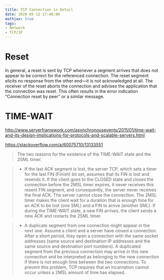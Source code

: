 ```yaml
---
title: TCP Connection in Detail
date: 2020-05-12 17:48:00
mathjax: true
tags:
- Network
- TCP/IP
---
```


# Reset
In general, a reset is sent by TCP whenever a segment arrives that does not appear to be correct for the referenced connection.
The reset segment elicits no response from the other end—it is not acknowledged at all.
The receiver of the reset aborts the connection and advises the application that the connection was reset. This often results in the error indication “Connection reset by peer” or a similar message.

# TIME-WAIT
http://www.serverframework.com/asynchronousevents/2011/01/time-wait-and-its-design-implications-for-protocols-and-scalable-servers.html

https://stackoverflow.com/a/60075710/13133551
> The two reasons for the existence of the TIME-WAIT state and the 2SML timer:

> * If the last ACK segment is lost, the server TCP, which sets a timer for the last FIN (Finish) bit set, assumes that its FIN is lost and resends it. If the client goes to the CLOSED state and closes the connection before the 2MSL timer expires, it never receives this resent FIN segment, and consequently, the server never receives the final ACK. The server cannot close the connection. The 2MSL timer makes the client wait for a duration that is enough time for an ACK to be lost (one SML) and a FIN to arrive (another SML). If during the TIME-WAIT state, a new FIN arrives, the client sends a new ACK and restarts the 2SML timer.

> * A duplicate segment from one connection might appear in the next one. Assume a client and a server have closed a connection. After a short period, they open a connection with the same socket addresses (same source and destination IP addresses and the same source and destination port numbers). A duplicated segment from the previous connection may arrive in this new connection and be interpreted as belonging to the new connection if there is not enough time between the two connections. To prevent this problem, TCP requires that an incarnation cannot occur unless a 2MSL amount of time has elapsed.